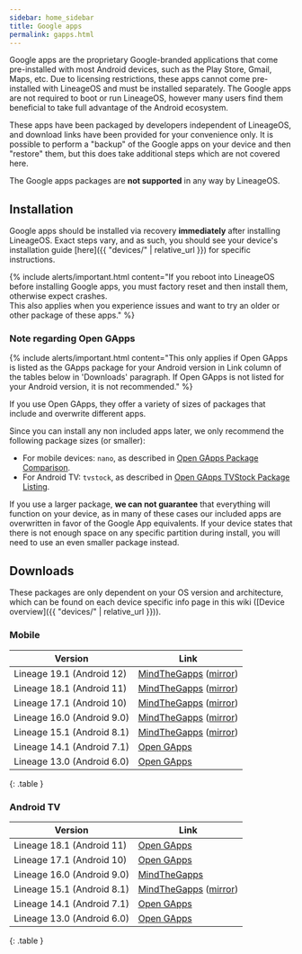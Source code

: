 ```yaml
---
sidebar: home_sidebar
title: Google apps
permalink: gapps.html
---
```

Google apps are the proprietary Google-branded applications that come pre-installed with most Android devices, such as the Play Store, Gmail, Maps, etc.
Due to licensing restrictions, these apps cannot come pre-installed with LineageOS and must be installed separately. The Google apps are not required to
boot or run LineageOS, however many users find them beneficial to take full advantage of the Android ecosystem.

These apps have been packaged by developers independent of LineageOS, and download links have been provided for your convenience only. It is possible to perform
a "backup" of the Google apps on your device and then "restore" them, but this does take additional steps which are not covered here.

The Google apps packages are **not supported** in any way by LineageOS.


## Installation

Google apps should be installed via recovery **immediately** after installing LineageOS. Exact steps vary, and as such, you should see your device's installation guide [here]({{ "devices/" | relative_url }}) for specific instructions.

{% include alerts/important.html content="If you reboot into LineageOS before installing Google apps, you must factory reset and then install them, otherwise expect crashes.<br/>
This also applies when you experience issues and want to try an older or other package of these apps." %}

### Note regarding Open GApps

{% include alerts/important.html content="This only applies if Open GApps is listed as the GApps package for your Android version in Link column of the tables below in 'Downloads' paragraph. If Open GApps is not listed for your Android version, it is not recommended." %}

If you use Open GApps, they offer a variety of sizes of packages that include and overwrite different apps.

Since you can install any non included apps later, we only recommend the following package sizes (or smaller):
 - For mobile devices: `nano`, as described in [Open GApps Package Comparison](https://github.com/opengapps/opengapps/wiki/Package-Comparison).
 - For Android TV: `tvstock`, as described in [Open GApps TVStock Package Listing](https://github.com/opengapps/opengapps/wiki/TVStock-Package).

If you use a larger package, **we can not guarantee** that everything will function on your device, as in many of these cases our included apps are overwritten in favor of the Google App equivalents.
If your device states that there is not enough space on any specific partition during install, you will need to use an even smaller package instead.


## Downloads

These packages are only dependent on your OS version and architecture, which can be found on each device specific info page in this wiki ([Device overview]({{ "devices/" | relative_url }})).

### Mobile

|Version                   |Link                                                   |
|--------------------------|-------------------------------------------------------|
|Lineage 19.1 (Android 12)|[MindTheGapps](https://androidfilehost.com/?w=files&flid=322935) ([mirror](http://downloads.codefi.re/jdcteam/javelinanddart/gapps))|
|Lineage 18.1 (Android 11)|[MindTheGapps](https://androidfilehost.com/?w=files&flid=322935) ([mirror](http://downloads.codefi.re/jdcteam/javelinanddart/gapps))|
|Lineage 17.1 (Android 10)|[MindTheGapps](https://androidfilehost.com/?w=files&flid=322935) ([mirror](http://downloads.codefi.re/jdcteam/javelinanddart/gapps))|
|Lineage 16.0 (Android 9.0)|[MindTheGapps](https://androidfilehost.com/?w=files&flid=170282) ([mirror](http://downloads.codefi.re/jdcteam/javelinanddart/gapps))|
|Lineage 15.1 (Android 8.1)|[MindTheGapps](https://androidfilehost.com/?w=files&flid=170282) ([mirror](http://downloads.codefi.re/jdcteam/javelinanddart/gapps))|
|Lineage 14.1 (Android 7.1)|[Open GApps](https://opengapps.org/?api=7.1&variant=nano)|
|Lineage 13.0 (Android 6.0)|[Open GApps](https://opengapps.org/?api=6.0&variant=nano)|
{: .table }

### Android TV

|Version                   |Link                                                   |
|--------------------------|-------------------------------------------------------|
|Lineage 18.1 (Android 11)|[Open GApps](https://opengapps.org/?api=11.0&variant=tvstock)|
|Lineage 17.1 (Android 10)|[Open GApps](https://opengapps.org/?api=10.0&variant=tvstock)|
|Lineage 16.0 (Android 9.0)|[MindTheGapps](https://androidfilehost.com/?w=files&flid=170282)|
|Lineage 15.1 (Android 8.1)|[MindTheGapps](https://androidfilehost.com/?w=files&flid=170282) ([mirror](http://downloads.codefi.re/jdcteam/javelinanddart/gapps/old))|
|Lineage 14.1 (Android 7.1)|[Open GApps](https://opengapps.org/?api=7.1&variant=tvstock)|
|Lineage 13.0 (Android 6.0)|[Open GApps](https://opengapps.org/?api=6.0&variant=tvstock)|
{: .table }
